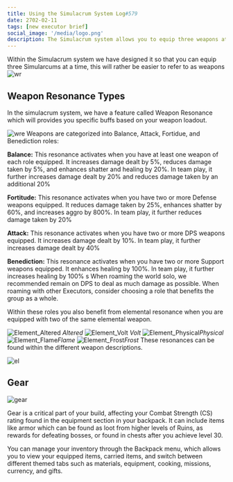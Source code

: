 ```yaml
---
title: Using the Simulacrum System Log#579
date: 2702-02-11
tags: [new executor brief]
social_image: '/media/logo.png'
description: The Simulacrum system allows you to equip three weapons at a time and provides buffs based on their role. You can use matrices and traits to further improve your roles depending on the situation, and your use of the Simulacrum system.
---
```

Within the Simulacrum system we have designed it so that you can equip three Simularcums at a time, this will rather be easier to refer to as weapons 
![wr](/media/wr.png)
## Weapon Resonance Types
In the simulacrum system, we have a feature called Weapon Resonance which will provides you specific buffs based on your weapon loadout. 

![wre](/media/wre.png)
Weapons are categorized into Balance, Attack, Fortidue, and Benediction roles:

**Balance:** This resonance activates when you have at least one weapon of each role equipped. It increases damage dealt by 5%, reduces damage taken by 5%, and enhances shatter and healing by 20%. In team play, it further increases damage dealt by 20% and reduces damage taken by an additional 20%​​

**Fortitude:** This resonance activates when you have two or more Defense weapons equipped. It reduces damage taken by 25%, enhances shatter by 60%, and increases aggro by 800%. In team play, it further reduces damage taken by 20%​​

**Attack:** This resonance activates when you have two or more DPS weapons equipped. It increases damage dealt by 10%. In team play, it further increases damage dealt by 40%​

**Benediction:** This resonance activates when you have two or more Support weapons equipped. It enhances healing by 100%. In team play, it further increases healing by 100%​​
s
When roaming the world solo, we recommended remain on DPS to deal as much damage as possible. When roaming with other Executors, consider choosing a role that benefits the group as a whole.

Within these roles you also benefit from elemental resonance when you are equipped with two of the same elemental weapon.

![Element_Altered](/media/Element_Altered.png) *Altered* ![Element_Volt](/media/Element_Volt.png) *Volt* ![Element_Physical](/media/Element_Physical.png)*Physical* ![Element_Flame](/media/Element_Flame.png)*Flame* ![Element_Frost](/media/Element_Frost.png)*Frost*
These resonances can be found within the different weapon descriptions.

![el](/media/el.png)


## Gear

![gear](/media/gear.jpg)

Gear is a critical part of your build, affecting your Combat Strength (CS) rating found in the equipment section in your backpack. It can include items like armor which can be found as loot from higher levels of Ruins, as rewards for defeating bosses, or found in chests after you achieve level 30.

You can manage your inventory through the Backpack menu, which allows you to view your equipped items, carried items, and switch between different themed tabs such as materials, equipment, cooking, missions, currency, and gifts.


